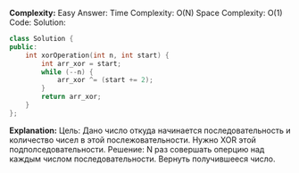 **Complexity:** Easy
Answer:
	Time Complexity: O(N)
	Space Complexity: O(1)
Code:
Solution:
```cpp
class Solution {
public:
	int xorOperation(int n, int start) {
		int arr_xor = start;
		while (--n) {
			arr_xor ^= (start += 2);
		}
		return arr_xor;
	}
};
```
**Explanation:**
	Цель: Дано число откуда начинается последовательность и количество чисел в этой послежовательности. Нужно XOR этой подполседовательности.
	Решение: N раз совершать оперцию над каждым числом последовательности. Вернуть получившееся число.